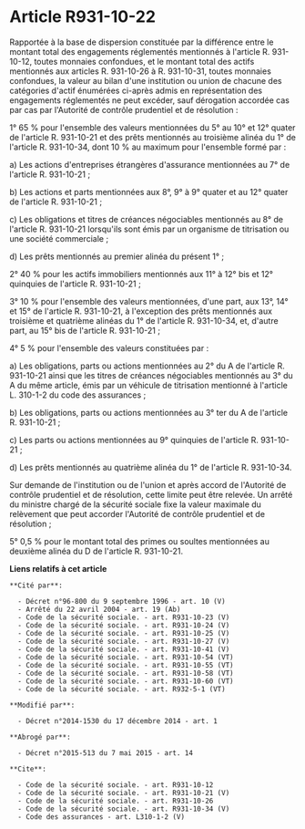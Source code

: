 # Article R931-10-22

Rapportée à la base de dispersion constituée par la différence entre le montant total des engagements réglementés mentionnés
à l'article R. 931-10-12, toutes monnaies confondues, et le montant total des actifs mentionnés aux articles R. 931-10-26 à
R. 931-10-31, toutes monnaies confondues, la valeur au bilan d'une institution ou union de chacune des catégories d'actif
énumérées ci-après admis en représentation des engagements réglementés ne peut excéder, sauf dérogation accordée cas par cas
par l'Autorité de contrôle prudentiel et de résolution : 

1° 65 % pour l'ensemble des valeurs mentionnées du 5° au 10° et 12° quater de l'article R. 931-10-21 et des prêts mentionnés
au troisième alinéa du 1° de l'article R. 931-10-34, dont 10 % au maximum pour l'ensemble formé par : 

a) Les actions d'entreprises étrangères d'assurance mentionnées au 7° de l'article R. 931-10-21 ; 

b) Les actions et parts mentionnées aux 8°, 9° à 9° quater et au 12° quater de l'article R. 931-10-21 ; 

c) Les obligations et titres de créances négociables mentionnés au 8° de l'article R. 931-10-21 lorsqu'ils sont émis par un
organisme de titrisation ou une société commerciale ; 

d) Les prêts mentionnés au premier alinéa du présent 1° ; 

2° 40 % pour les actifs immobiliers mentionnés aux 11° à 12° bis et 12° quinquies de l'article R. 931-10-21 ; 

3° 10 % pour l'ensemble des valeurs mentionnées, d'une part, aux 13°, 14° et 15° de l'article R. 931-10-21, à l'exception des
prêts mentionnés aux troisième et quatrième alinéas du 1° de l'article R. 931-10-34, et, d'autre part, au 15° bis de
l'article R. 931-10-21 ; 

4° 5 % pour l'ensemble des valeurs constituées par : 

a) Les obligations, parts ou actions mentionnées au 2° du A de l'article R. 931-10-21 ainsi que les titres de créances
négociables mentionnés au 3° du A du même article, émis par un véhicule de titrisation mentionné à l'article L. 310-1-2 du
code des assurances ; 

b) Les obligations, parts ou actions mentionnées au 3° ter du A de l'article R. 931-10-21 ; 

c) Les parts ou actions mentionnées au 9° quinquies de l'article R. 931-10-21 ; 

d) Les prêts mentionnés au quatrième alinéa du 1° de l'article R. 931-10-34. 

Sur demande de l'institution ou de l'union et après accord de l'Autorité de contrôle prudentiel et de résolution, cette
limite peut être relevée. Un arrêté du ministre chargé de la sécurité sociale fixe la valeur maximale du relèvement que peut
accorder l'Autorité de contrôle prudentiel et de résolution ; 

5° 0,5 % pour le montant total des primes ou soultes mentionnées au deuxième alinéa du D de l'article R. 931-10-21.

**Liens relatifs à cet article**

	**Cité par**:

	  - Décret n°96-800 du 9 septembre 1996 - art. 10 (V)
	  - Arrêté du 22 avril 2004 - art. 19 (Ab)
	  - Code de la sécurité sociale. - art. R931-10-23 (V)
	  - Code de la sécurité sociale. - art. R931-10-24 (V)
	  - Code de la sécurité sociale. - art. R931-10-25 (V)
	  - Code de la sécurité sociale. - art. R931-10-27 (V)
	  - Code de la sécurité sociale. - art. R931-10-41 (V)
	  - Code de la sécurité sociale. - art. R931-10-54 (VT)
	  - Code de la sécurité sociale. - art. R931-10-55 (VT)
	  - Code de la sécurité sociale. - art. R931-10-58 (VT)
	  - Code de la sécurité sociale. - art. R931-10-60 (VT)
	  - Code de la sécurité sociale. - art. R932-5-1 (VT)

	**Modifié par**:

	  - Décret n°2014-1530 du 17 décembre 2014 - art. 1

	**Abrogé par**:

	  - Décret n°2015-513 du 7 mai 2015 - art. 14

	**Cite**:

	  - Code de la sécurité sociale. - art. R931-10-12
	  - Code de la sécurité sociale. - art. R931-10-21 (V)
	  - Code de la sécurité sociale. - art. R931-10-26
	  - Code de la sécurité sociale. - art. R931-10-34 (V)
	  - Code des assurances - art. L310-1-2 (V)
